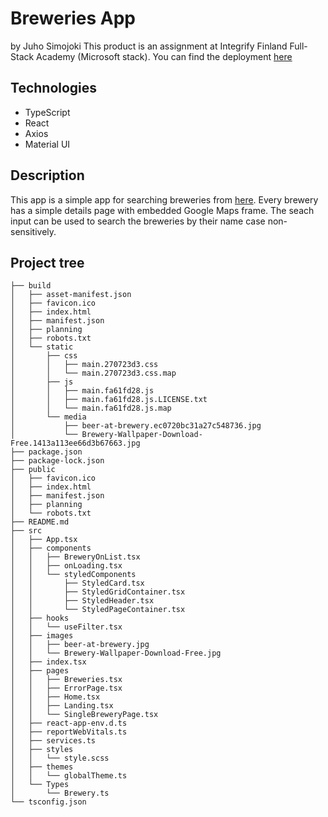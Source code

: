 # Breweries App
by Juho Simojoki
This product is an assignment at Integrify Finland Full-Stack Academy (Microsoft stack).
You can find the deployment [here](https://sunny-centaur-ebee99.netlify.app)

## Technologies
- TypeScript
- React
- Axios
- Material UI


## Description

This app is a simple app for searching breweries from [here](https://www.openbrewerydb.org/documentation). Every brewery has a simple details page with embedded Google Maps frame.
The seach input can be used to search the breweries by their name case non-sensitively.

## Project tree

```
├── build
│   ├── asset-manifest.json
│   ├── favicon.ico
│   ├── index.html
│   ├── manifest.json
│   ├── planning
│   ├── robots.txt
│   └── static
│       ├── css
│       │   ├── main.270723d3.css
│       │   └── main.270723d3.css.map
│       ├── js
│       │   ├── main.fa61fd28.js
│       │   ├── main.fa61fd28.js.LICENSE.txt
│       │   └── main.fa61fd28.js.map
│       └── media
│           ├── beer-at-brewery.ec0720bc31a27c548736.jpg
│           └── Brewery-Wallpaper-Download-Free.1413a113ee66d3b67663.jpg
├── package.json
├── package-lock.json
├── public
│   ├── favicon.ico
│   ├── index.html
│   ├── manifest.json
│   ├── planning
│   └── robots.txt
├── README.md
├── src
│   ├── App.tsx
│   ├── components
│   │   ├── BreweryOnList.tsx
│   │   ├── onLoading.tsx
│   │   └── styledComponents
│   │       ├── StyledCard.tsx
│   │       ├── StyledGridContainer.tsx
│   │       ├── StyledHeader.tsx
│   │       └── StyledPageContainer.tsx
│   ├── hooks
│   │   └── useFilter.tsx
│   ├── images
│   │   ├── beer-at-brewery.jpg
│   │   └── Brewery-Wallpaper-Download-Free.jpg
│   ├── index.tsx
│   ├── pages
│   │   ├── Breweries.tsx
│   │   ├── ErrorPage.tsx
│   │   ├── Home.tsx
│   │   ├── Landing.tsx
│   │   └── SingleBreweryPage.tsx
│   ├── react-app-env.d.ts
│   ├── reportWebVitals.ts
│   ├── services.ts
│   ├── styles
│   │   └── style.scss
│   ├── themes
│   │   └── globalTheme.ts
│   └── Types
│       └── Brewery.ts
└── tsconfig.json
```
